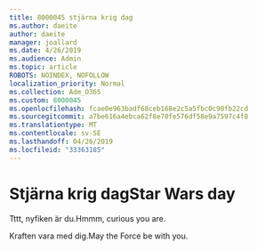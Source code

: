 ```yaml
---
title: 8000045 stjärna krig dag
ms.author: daeite
author: daeite
manager: joallard
ms.date: 4/26/2019
ms.audience: Admin
ms.topic: article
ROBOTS: NOINDEX, NOFOLLOW
localization_priority: Normal
ms.collection: Adm_O365
ms.custom: 8000045
ms.openlocfilehash: fcae0e963badf68ceb168e2c5a5fbc0c90fb22cd
ms.sourcegitcommit: a7be616a4ebca62f8e70fe576df58e9a7597c4f8
ms.translationtype: MT
ms.contentlocale: sv-SE
ms.lasthandoff: 04/26/2019
ms.locfileid: "33363185"
---
```

# <a name="star-wars-day"></a><span data-ttu-id="cf974-102">Stjärna krig dag</span><span class="sxs-lookup"><span data-stu-id="cf974-102">Star Wars day</span></span>

<span data-ttu-id="cf974-103">Tttt, nyfiken är du.</span><span class="sxs-lookup"><span data-stu-id="cf974-103">Hmmm, curious you are.</span></span>

<span data-ttu-id="cf974-104">Kraften vara med dig.</span><span class="sxs-lookup"><span data-stu-id="cf974-104">May the Force be with you.</span></span>